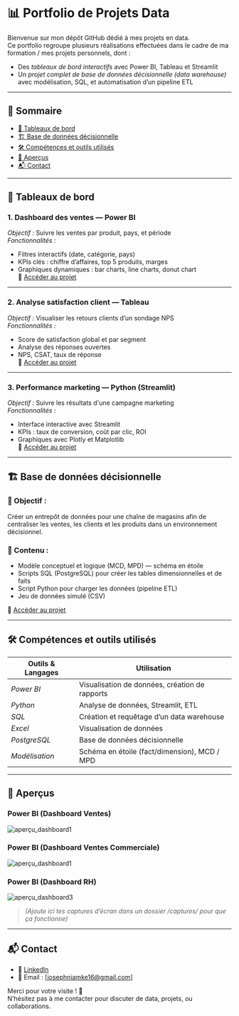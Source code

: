 # 📊 Portfolio de Projets Data

Bienvenue sur mon dépôt GitHub dédié à mes projets en data.  
Ce portfolio regroupe plusieurs réalisations effectuées dans le cadre de ma formation / mes projets personnels, dont :

- Des *tableaux de bord interactifs* avec Power BI, Tableau et Streamlit
- Un *projet complet de base de données décisionnelle (data warehouse)* avec modélisation, SQL, et automatisation d’un pipeline ETL

---

## 🧭 Sommaire

- [🔹 Tableaux de bord](#-tableaux-de-bord)
- [🏗 Base de données décisionnelle](#-base-de-données-décisionnelle)
- [🛠 Compétences et outils utilisés](#-compétences-et-outils-utilisés)
- [📸 Aperçus](#-aperçus)
- [📬 Contact](#-contact)

---

## 🔹 Tableaux de bord

### 1. Dashboard des ventes — Power BI  
*Objectif :* Suivre les ventes par produit, pays, et période  
*Fonctionnalités :*
- Filtres interactifs (date, catégorie, pays)
- KPIs clés : chiffre d’affaires, top 5 produits, marges
- Graphiques dynamiques : bar charts, line charts, donut chart  
📁 [Accéder au projet](./tableau_de_bord_1)

---

### 2. Analyse satisfaction client — Tableau  
*Objectif :* Visualiser les retours clients d’un sondage NPS  
*Fonctionnalités :*
- Score de satisfaction global et par segment
- Analyse des réponses ouvertes
- NPS, CSAT, taux de réponse  
📁 [Accéder au projet](./tableau_de_bord_2)

---

### 3. Performance marketing — Python (Streamlit)  
*Objectif :* Suivre les résultats d'une campagne marketing  
*Fonctionnalités :*
- Interface interactive avec Streamlit
- KPIs : taux de conversion, coût par clic, ROI
- Graphiques avec Plotly et Matplotlib  
📁 [Accéder au projet](./tableau_de_bord_3)

---

## 🏗 Base de données décisionnelle

### 📌 Objectif :  
Créer un entrepôt de données pour une chaîne de magasins afin de centraliser les ventes, les clients et les produits dans un environnement décisionnel.

### 🧱 Contenu :
- Modèle conceptuel et logique (MCD, MPD) — schéma en étoile
- Scripts SQL (PostgreSQL) pour créer les tables dimensionnelles et de faits
- Script Python pour charger les données (pipeline ETL)
- Jeu de données simulé (CSV)

📁 [Accéder au projet](./datawarehouse)

---

## 🛠 Compétences et outils utilisés

| Outils & Langages | Utilisation |
|------------------|-------------|
| *Power BI*     | Visualisation de données, création de rapports |
| *Python*       | Analyse de données, Streamlit, ETL |
| *SQL*          | Création et requêtage d’un data warehouse |
| *Excel*       | Visualisation de données |
| *PostgreSQL*   | Base de données décisionnelle |
| *Modélisation* | Schéma en étoile (fact/dimension), MCD / MPD |

---

## 📸 Aperçus

### Power BI (Dashboard Ventes)  
![aperçu_dashboard1](./captures/dashboard_powerbi.png)
### Power BI (Dashboard Ventes Commerciale)  
![aperçu_dashboard1](./captures/dashboard_powerbi.png)
### Power BI (Dashboard RH)  
![aperçu_dashboard3](./captures/dashboard_streamlit.png)

> *(Ajoute ici tes captures d’écran dans un dossier /captures/ pour que ça fonctionne)*

---

## 📬 Contact

- 💼 [LinkedIn](https://www.linkedin.com/in/ton-profil/)
- 📧 Email : [josephniamke16@gmail.com]

Merci pour votre visite ! 🙏  
N’hésitez pas à me contacter pour discuter de data, projets, ou collaborations.
